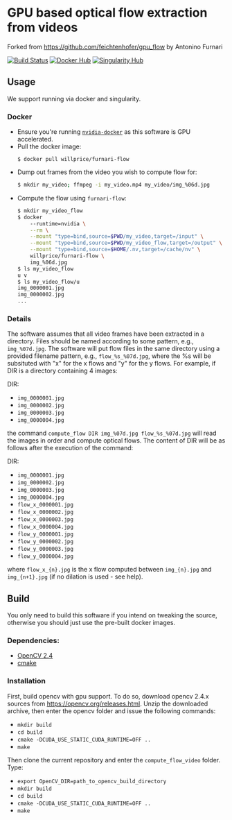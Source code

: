 GPU based optical flow extraction from videos
=================================================
Forked from https://github.com/feichtenhofer/gpu_flow by Antonino Furnari

[![Build Status](https://travis-ci.org/dl-container-registry/furnari-flow.svg?branch=master)](https://travis-ci.org/dl-container-registry/furnari-flow)
[![Docker Hub](https://img.shields.io/badge/hosted-dockerhub-22b8eb.svg)](https://hub.docker.com/r/willprice/furnari-flow/)
[![Singularity Hub](https://www.singularity-hub.org/static/img/hosted-singularity--hub-%23e32929.svg)](https://singularity-hub.org/collections/575)


## Usage

We support running via docker and singularity.

### Docker

* Ensure you're running
  [`nvidia-docker`](https://github.com/NVIDIA/nvidia-docker) as this software is
  GPU accelerated.
* Pull the docker image: 
  ```
  $ docker pull willprice/furnari-flow
  ```
* Dump out frames from the video you wish to compute flow for:
  ```sh
  $ mkdir my_video; ffmpeg -i my_video.mp4 my_video/img_%06d.jpg
  ```
* Compute the flow using `furnari-flow`:
  ```sh
  $ mkdir my_video_flow
  $ docker 
      --runtime=nvidia \
      --rm \
      --mount "type=bind,source=$PWD/my_video,target=/input" \
      --mount "type=bind,source=$PWD/my_video_flow,target=/output" \
      --mount "type=bind,source=$HOME/.nv,target=/cache/nv" \
      willprice/furnari-flow \
      img_%06d.jpg
  $ ls my_video_flow
  u v
  $ ls my_video_flow/u
  img_0000001.jpg
  img_0000002.jpg
  ...
  ```

### Details

The software assumes that all video frames have been extracted in a directory. Files should be named according to some pattern, e.g., `img_%07d.jpg`. The software will put flow files in the same directory using a provided filename pattern, e.g., `flow_%s_%07d.jpg`, where the %s will be subsituted with "x" for the x flows and "y" for the y flows. For example, if DIR is a directory containing 4 images:

DIR:

 * `img_0000001.jpg`
 * `img_0000002.jpg`
 * `img_0000003.jpg`
 * `img_0000004.jpg`

the command `compute_flow DIR img_%07d.jpg flow_%s_%07d.jpg` will read the images in order and compute optical flows. The content of DIR will be as follows after the execution of the command:

DIR:

 * `img_0000001.jpg`
 * `img_0000002.jpg`
 * `img_0000003.jpg`
 * `img_0000004.jpg`
 * `flow_x_0000001.jpg`
 * `flow_x_0000002.jpg`
 * `flow_x_0000003.jpg`
 * `flow_x_0000004.jpg`
 * `flow_y_0000001.jpg`
 * `flow_y_0000002.jpg`
 * `flow_y_0000003.jpg`
 * `flow_y_0000004.jpg`

where `flow_x_{n}.jpg` is the x flow computed between `img_{n}.jpg` and `img_{n+1}.jpg` (if no dilation is used - see help).

## Build

You only need to build this software if you intend on tweaking the source, otherwise you
should just use the pre-built docker images.

### Dependencies:
 * [OpenCV 2.4](http://opencv.org/downloads.html)
 * [cmake](https://cmake.org/)


### Installation
First, build opencv with gpu support. To do so, download opencv 2.4.x sources
from https://opencv.org/releases.html. Unzip the downloaded archive, then enter
the opencv folder and issue the following commands:

 * `mkdir build`
 * `cd build`
 * `cmake -DCUDA_USE_STATIC_CUDA_RUNTIME=OFF ..`
 * `make`

Then clone the current repository and enter the `compute_flow_video` folder. Type:

 * `export OpenCV_DIR=path_to_opencv_build_directory`
 * `mkdir build`
 * `cd build`
 * `cmake -DCUDA_USE_STATIC_CUDA_RUNTIME=OFF ..`
 * `make`


